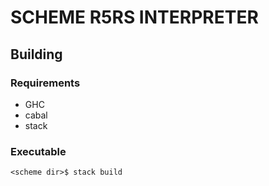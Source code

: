 # SCHEME R5RS INTERPRETER

## Building

### Requirements
  * GHC
  * cabal
  * stack

### Executable
    <scheme dir>$ stack build
